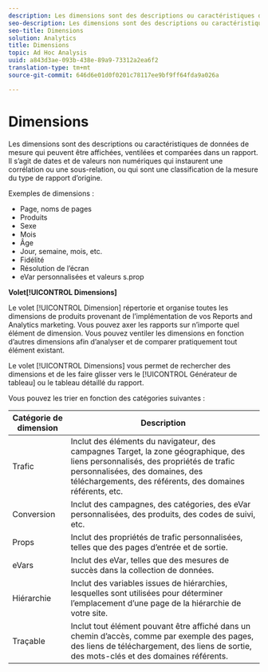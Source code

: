 ```yaml
---
description: Les dimensions sont des descriptions ou caractéristiques de données de mesure qui peuvent être affichées, ventilées et comparées dans un rapport. Il s’agit de dates et de valeurs non numériques qui instaurent une corrélation ou une sous-relation, ou qui sont une classification de la mesure du type de rapport d’origine.
seo-description: Les dimensions sont des descriptions ou caractéristiques de données de mesure qui peuvent être affichées, ventilées et comparées dans un rapport. Il s’agit de dates et de valeurs non numériques qui instaurent une corrélation ou une sous-relation, ou qui sont une classification de la mesure du type de rapport d’origine.
seo-title: Dimensions
solution: Analytics
title: Dimensions
topic: Ad Hoc Analysis
uuid: a843d3ae-093b-438e-89a9-73312a2ea6f2
translation-type: tm+mt
source-git-commit: 646d6e01d0f0201c78117ee9bf9ff64fda9a026a

---
```



# Dimensions

Les dimensions sont des descriptions ou caractéristiques de données de mesure qui peuvent être affichées, ventilées et comparées dans un rapport. Il s’agit de dates et de valeurs non numériques qui instaurent une corrélation ou une sous-relation, ou qui sont une classification de la mesure du type de rapport d’origine.

Exemples de dimensions :

* Page, noms de pages
* Produits
* Sexe
* Mois
* Âge
* Jour, semaine, mois, etc.
* Fidélité
* Résolution de l’écran
* eVar personnalisées et valeurs s.prop

**Volet[!UICONTROL Dimensions]**

Le volet [!UICONTROL Dimension] répertorie et organise toutes les dimensions de produits provenant de l’implémentation de vos Reports and Analytics marketing. Vous pouvez axer les rapports sur n’importe quel élément de dimension. Vous pouvez ventiler les dimensions en fonction d’autres dimensions afin d’analyser et de comparer pratiquement tout élément existant.

Le volet [!UICONTROL Dimensions] vous permet de rechercher des dimensions et de les faire glisser vers le [!UICONTROL Générateur de tableau] ou le tableau détaillé du rapport.

Vous pouvez les trier en fonction des catégories suivantes :

| Catégorie de dimension | Description |
|--- |--- |
| Trafic | Inclut des éléments du navigateur, des campagnes Target, la zone géographique, des liens personnalisés, des propriétés de trafic personnalisées, des domaines, des téléchargements, des référents, des domaines référents, etc. |
| Conversion | Inclut des campagnes, des catégories, des eVar personnalisées, des produits, des codes de suivi, etc. |
| Props | Inclut des propriétés de trafic personnalisées, telles que des pages d’entrée et de sortie. |
| eVars | Inclut des eVar, telles que des mesures de succès dans la collection de données. |
| Hiérarchie | Inclut des variables issues de hiérarchies, lesquelles sont utilisées pour déterminer l’emplacement d’une page de la hiérarchie de votre site. |
| Traçable | Inclut tout élément pouvant être affiché dans un chemin d’accès, comme par exemple des pages, des liens de téléchargement, des liens de sortie, des mots-clés et des domaines référents. |